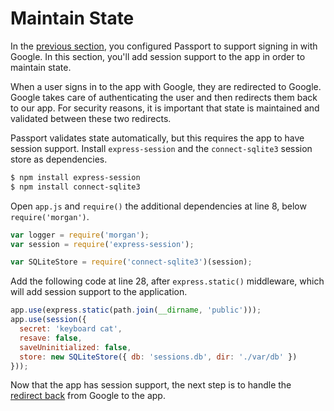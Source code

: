 # Maintain State

In the [previous section](../configure/), you configured Passport to support
signing in with Google.  In this section, you'll add session support to the app
in order to maintain state.

When a user signs in to the app with Google, they are redirected to Google.
Google takes care of authenticating the user and then redirects them back to our
app.  For security reasons, it is important that state is maintained and
validated between these two redirects.

Passport validates state automatically, but this requires the app to have
session support.  Install `express-session` and the `connect-sqlite3` session
store as dependencies.

```sh
$ npm install express-session
$ npm install connect-sqlite3
```

Open `app.js` and `require()` the additional dependencies at line 8, below
`require('morgan')`.

```js
var logger = require('morgan');
var session = require('express-session');

var SQLiteStore = require('connect-sqlite3')(session);
```

Add the following code at line 28, after `express.static()` middleware, which
will add session support to the application.

```js
app.use(express.static(path.join(__dirname, 'public')));
app.use(session({
  secret: 'keyboard cat',
  resave: false,
  saveUninitialized: false,
  store: new SQLiteStore({ db: 'sessions.db', dir: './var/db' })
}));
```

Now that the app has session support, the next step is to handle the [redirect
back](../redirect-back/) from Google to the app.

